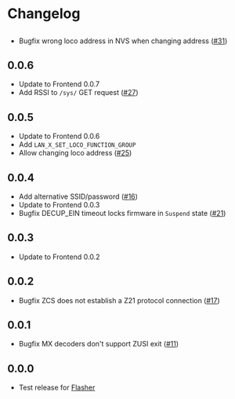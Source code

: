# Changelog

##
- Bugfix wrong loco address in NVS when changing address ([#31](https://github.com/OpenRemise/Firmware/issues/31))

## 0.0.6
- Update to Frontend 0.0.7
- Add RSSI to `/sys/` GET request ([#27](https://github.com/OpenRemise/Firmware/issues/27))

## 0.0.5
- Update to Frontend 0.0.6
- Add `LAN_X_SET_LOCO_FUNCTION_GROUP`
- Allow changing loco address ([#25](https://github.com/OpenRemise/Firmware/issues/25))

## 0.0.4
- Add alternative SSID/password ([#16](https://github.com/OpenRemise/Firmware/issues/16))
- Update to Frontend 0.0.3
- Bugfix DECUP_EIN timeout locks firmware in `Suspend` state ([#21](https://github.com/OpenRemise/Firmware/issues/21))

## 0.0.3
- Update to Frontend 0.0.2

## 0.0.2
- Bugfix ZCS does not establish a Z21 protocol connection ([#17](https://github.com/OpenRemise/Firmware/issues/17))

## 0.0.1
- Bugfix MX decoders don't support ZUSI exit ([#11](https://github.com/OpenRemise/Firmware/issues/11))

## 0.0.0
- Test release for [Flasher](https://github.com/OpenRemise/Flasher)